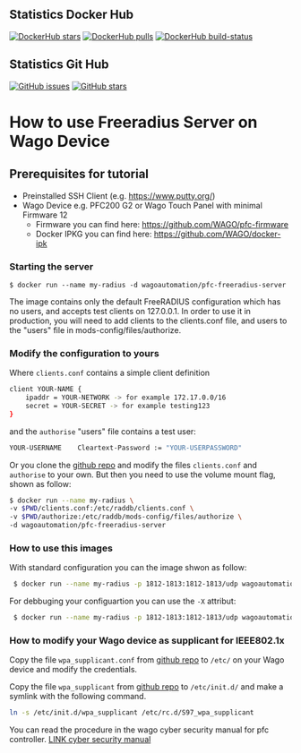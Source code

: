 ## Statistics Docker Hub
[![DockerHub stars](https://img.shields.io/docker/stars/wagoautomation/pfc-freeradius-server.svg?flat&logo=docker "DockerHub stars")](https://hub.docker.com/r/wagoautomation/pfc-freeradius-server)
[![DockerHub pulls](https://img.shields.io/docker/pulls/wagoautomation/pfc-freeradius-server.svg?flat&logo=docker "DockerHub pulls")](https://hub.docker.com/r/wagoautomation/pfc-freeradius-server)
[![DockerHub build-status](https://img.shields.io/docker/cloud/build/wagoautomation/pfc-freeradius-server.svg?flat&logo=docker "DockerHub build-status")](https://hub.docker.com/r/wagoautomation/pfc-freeradius-server/builds)

## Statistics Git Hub
[![GitHub issues](https://img.shields.io/github/issues/WAGO/pfc-freeradius-server.svg?flat&logo=github "GitHub issues")](https://github.com/WAGO/pfc-freeradius-server/issues)
[![GitHub stars](https://img.shields.io/github/stars/WAGO/pfc-freeradius-server.svg?flat&logo=github "GitHub stars")](https://github.com/WAGO/pfc-freeradius-server/stargazers)


# How to use Freeradius Server on Wago Device
## Prerequisites for tutorial
- Preinstalled SSH Client (e.g. https://www.putty.org/)
- Wago Device e.g. PFC200 G2 or Wago Touch Panel with minimal Firmware 12
  - Firmware you can find here: https://github.com/WAGO/pfc-firmware
  - Docker IPKG you can find here: https://github.com/WAGO/docker-ipk

### Starting the server
```$ docker run --name my-radius -d wagoautomation/pfc-freeradius-server```

The image contains only the default FreeRADIUS configuration which has no users, and accepts test clients on 127.0.0.1. In order to use it in production, you will need to add clients to the clients.conf file, and users to the "users" file in mods-config/files/authorize.

### Modify the configuration to yours

Where `clients.conf` contains a simple client definition
```bash
client YOUR-NAME {                 
    ipaddr = YOUR-NETWORK -> for example 172.17.0.0/16              
    secret = YOUR-SECRET -> for example testing123                   
}
```

and the `authorise` "users" file contains a test user:
```bash
YOUR-USERNAME    Cleartext-Password := "YOUR-USERPASSWORD"
```

Or you clone the [github repo](https://github.com/WAGO/pfc-freeradius-server) and modify the files `clients.conf` and `authorise` to your own. But then you need to use the volume mount flag, shown as follow:

```bash
$ docker run --name my-radius \   
-v $PWD/clients.conf:/etc/raddb/clients.conf \   
-v $PWD/authorize:/etc/raddb/mods-config/files/authorize \  
-d wagoautomation/pfc-freeradius-server
```

### How to use this images
 With standard configuration you can the image shwon as follow:
```bash
 $ docker run --name my-radius -p 1812-1813:1812-1813/udp wagoautomation/pfc-freeradius-server
```
For debbuging your configuartion you can use the `-X` attribut:
```bash
 $ docker run --name my-radius -p 1812-1813:1812-1813/udp wagoautomation/pfc-freeradius-server -X
```

### How to modify your Wago device as supplicant for IEEE802.1x

Copy the file `wpa_supplicant.conf` from [github repo](https://github.com/WAGO/pfc-freeradius-server) to `/etc/` on your Wago device and modify the credentials.

Copy the file `wpa_supplicant` from [github repo](https://github.com/WAGO/pfc-freeradius-server) to `/etc/init.d/` and make a symlink with the following command.

```bash
ln -s /etc/init.d/wpa_supplicant /etc/rc.d/S97_wpa_supplicant
```
You can read the procedure in the wago cyber security manual for pfc controller.  [LINK cyber security manual](https://www.wago.com/de/d/15739)











